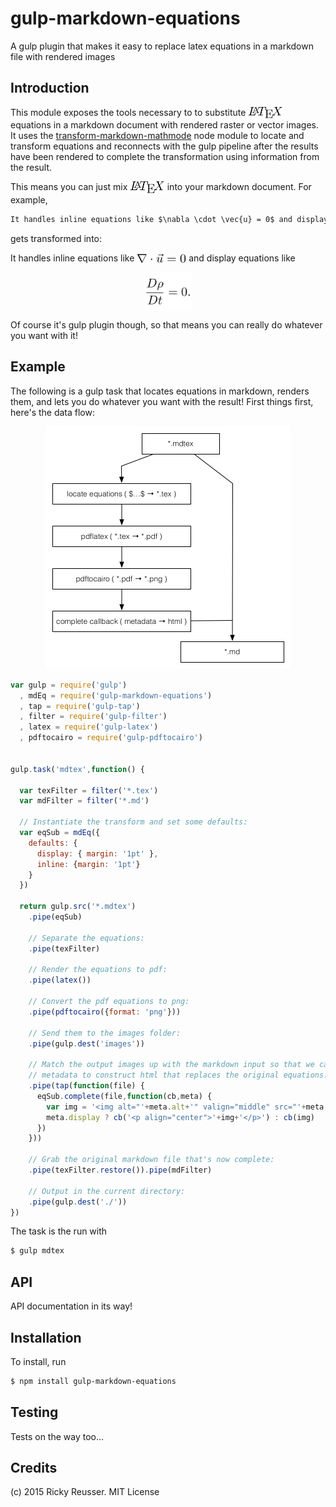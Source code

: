 # gulp-markdown-equations

A gulp plugin that makes it easy to replace latex equations in a markdown file with rendered images


## Introduction

This module exposes the tools necessary to to substitute <img alt="&bsol;LaTeX" valign="middle" src="docs/images/latex-ded093fb58.png" width="55.5" height="20.5"> equations in a markdown document with rendered raster or vector images. It uses the [transform-markdown-mathmode](https://www.npmjs.com/package/transform-markdown-mathmode) node module to locate and transform equations and reconnects with the gulp pipeline after the results have been rendered to complete the transformation using information from the result.

This means you can just mix <img alt="&bsol;LaTeX" valign="middle" src="docs/images/latex-ded093fb58.png" width="55.5" height="20.5"> into your markdown document. For example,

```markdown
It handles inline equations like $\nabla \cdot \vec{u} = 0$ and display equations like $$\frac{D\rho}{Dt} = 0.$$
```

gets transformed into:

It handles inline equations like <img alt="&bsol;nabla &bsol;cdot &bsol;vec&lcub;u&rcub; &equals; 0" valign="middle" src="docs/images/nabla-cdot-vecu-0-ea483fbc29.png" width="79" height="16.5"> and display equations like <p align="center"><img alt="&bsol;frac&lcub;D&bsol;rho&rcub;&lcub;Dt&rcub; &equals; 0&period;" valign="middle" src="docs/images/fracdrhodt-0-90f9ef6287.png" width="78.5" height="61"></p>

Of course it's gulp plugin though, so that means you can really do whatever you want with it!

## Example

The following is a gulp task that locates equations in markdown, renders them, and lets you do whatever you want with the result! First things first, here's the data flow:

<p align="center"><img src="docs/images/flowchart.png" width="392" height="388"></p>

```javascript
var gulp = require('gulp')
  , mdEq = require('gulp-markdown-equations')
  , tap = require('gulp-tap')
  , filter = require('gulp-filter')
  , latex = require('gulp-latex')
  , pdftocairo = require('gulp-pdftocairo')


gulp.task('mdtex',function() {

  var texFilter = filter('*.tex')
  var mdFilter = filter('*.md')

  // Instantiate the transform and set some defaults:
  var eqSub = mdEq({
    defaults: {
      display: { margin: '1pt' },
      inline: {margin: '1pt'}
    }
  })

  return gulp.src('*.mdtex')
    .pipe(eqSub)

    // Separate the equations:
    .pipe(texFilter)

    // Render the equations to pdf:
    .pipe(latex())

    // Convert the pdf equations to png:
    .pipe(pdftocairo({format: 'png'}))

    // Send them to the images folder:
    .pipe(gulp.dest('images'))

    // Match the output images up with the markdown input so that we can use the resulting
    // metadata to construct html that replaces the original equations:
    .pipe(tap(function(file) {
      eqSub.complete(file,function(cb,meta) {
        var img = '<img alt="'+meta.alt+'" valign="middle" src="'+meta.path+'" width="'+meta.width/2+'" height="'+meta.height/2+'">'
        meta.display ? cb('<p align="center">'+img+'</p>') : cb(img)
      })
    }))

    // Grab the original markdown file that's now complete:
    .pipe(texFilter.restore()).pipe(mdFilter)

    // Output in the current directory:
    .pipe(gulp.dest('./'))
})
```

The task is the run with

```bash
$ gulp mdtex
```


## API

API documentation in its way!


## Installation

To install, run

```bash
$ npm install gulp-markdown-equations
```


## Testing

Tests on the way too...

## Credits

(c) 2015 Ricky Reusser. MIT License